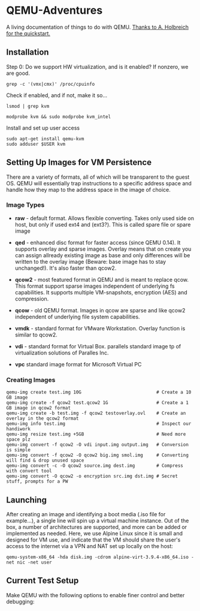 # QEMU-Adventures
A living documentation of things to do with QEMU.  [Thanks to A. Holbreich for the quickstart.](http://alexander.holbreich.org/qemu-kvm-introduction/)

## Installation
Step 0: Do we support HW virtualization, and is it enabled?  If nonzero, we are good.
```
grep -c '(vmx|cmx)' /proc/cpuinfo
```

Check if enabled, and if not, make it so...
```
lsmod | grep kvm

modprobe kvm && sudo modprobe kvm_intel
```
Install and set up user access
```
sudo apt-get install qemu-kvm
sudo adduser $USER kvm
```

## Setting Up Images for VM Persistence
There are a variety of formats, all of which will be transparent to the guest OS.  QEMU will essentially trap instructions to a specific address space and handle how they map to the address space in the image of choice.
### Image Types
+ **raw** - default format. Allows flexible converting. Takes only used side on host, but only if used ext4 and (ext3?). This is called spare file or spare image

+ **qed** - enhanced disc format for faster access (since QEMU 0.14). It supports overlay and sparse images. Overlay means that on create you can assign allready existing image as base and only differences will be written to the overlay image (Beware: base image has to stay unchanged!). It's also faster than qcow2.

+ **qcow2** - most featured format in QEMU and is meant to replace qcow. This format support sparse images independent of underlying fs capabilities. It supports multiple VM-snapshots, encryption (AES) and compression.

+ **qcow** - old QEMU format. Images in qcow are sparse and like qcow2 independent of underlying file system capabilities.

+ **vmdk** - standard format for VMware Workstation. Overlay function is similar to qcow2.

+ **vdi** - standard format for Virtual Box.
parallels standard image tp of virtualization solutions of Paralles Inc.

+ **vpc** standard image format for Microsoft Virtual PC

### Creating Images
```shell
qemu-img create test.img 10G                            # Create a 10 GB image
qemu-img create -f qcow2 test.qcow2 1G                  # Create a 1 GB image in qcow2 format
qemu-img create -b test.img -f qcow2 testoverlay.ovl    # Create an overlay in the qcow2 format
qemu-img info test.img                                  # Inspect our handiwork
qemu-img resize test.img +5GB                           # Need more space plz
qemu-img convert -f qcow2 -O vdi input.img output.img   # Conversion is simple
qemu-img convert -f qcow2 -O qcow2 big.img smol.img     # Converting will find & drop unused space
qemu-img convert -c -O qcow2 source.img dest.img        # Compress with convert tool
qemu-img convert -O qcow2 -o encryption src.img dst.img # Secret stuff, prompts for a PW
```

## Launching
After creating an image and identifying a boot media (.iso file for example...), a single line will spin up a virtual machine instance.  Out of the box, a number of architectures are supported, and more can be added or implemented as needed.  Here, we use Alpine Linux since it is small and designed for VM use, and indicate that the VM should share the user's access to the internet via a VPN and NAT set up locally on the host:
```shell
qemu-system-x86_64 -hda disk.img -cdrom alpine-virt-3.9.4-x86_64.iso -net nic -net user
```

## Current Test Setup
Make QEMU with the following options to enable finer control and better debugging:
```./configure --enable-debug --disable-pce --enable-curses
```
